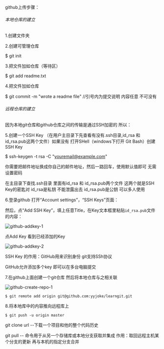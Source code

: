 github上传步骤：

###### 本地仓库的建立

1.创建文件夹

2.创建可管理仓库  

 $ git init

3.把文件加如仓库（等待区） 

  $ git add readme.txt

4.把文件加如仓库   

$ git commit -m "wrote a readme file" //引号内为提交说明 内容任意 不可没有

###### 远程仓库的建立

因为本地git仓库和github仓库之间的传输是通过SSH加密的  所以：

5.创建一个SSH Key  （在用户主目录下先查看有没有.ssh目录,id_rsa 和id_rsa.pub这两个文件）如果没有  打开SHell（windows下打开 Git Bash）创建SSH Key  

 $ ssh-keygen -t rsa -C "youremail@example.com"

你需要把邮件地址换成你自己的邮件地址，然后一路回车，使用默认值即可  无需设置密码

在主目录下查找.ssh目录  里面有id_rsa 和 id_rsa.pub两个文件    这两个就是SSH Key的密匙对   id_rsa是私钥 不能泄露出去   id_rsa.pub是公钥  可以多人使用

6.登录github   打开“Account settings”，“SSH Keys”页面：

然后，点“Add SSH Key”，填上任意Title，在Key文本框里粘贴`id_rsa.pub`文件的内容：



![github-addkey-1](https://www.liaoxuefeng.com/files/attachments/919021379029408/0)



点Add Key  看到已经添加的Key

![github-addkey-2](https://www.liaoxuefeng.com/files/attachments/919021395420160/0)

SSH Key 的作用：GitHub用来识别身份   git支持SSh协议

GitHub允许添加多个key  即可以在多台电脑提交



7.在github上面创建一个git仓库  然后将本地仓库与之相关联

 ![github-create-repo-1](https://www.liaoxuefeng.com/files/attachments/919021631860000/0)



```
$ git remote add origin git@github.com:yyjoke/learngit.git
```

8.将本地库中的内容推向远程库上

```
$ git push -u origin master
```

 



git clone url --下载一个项目和他的整个代码历史

git pull -- 命令用于从另一个存储库或本地分支获取并集成  作用：取回远程主机某个分支的更新 再与本机的指定分支合并  